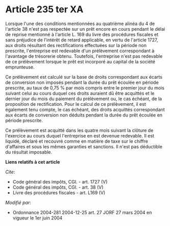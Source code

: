 # Article 235 ter XA

Lorsque l'une des conditions mentionnées au quatrième alinéa du 4 de l'article 38 n'est pas respectée sur un prêt encore en
cours pendant le délai de reprise mentionné à l'article L. 169 du livre des procédures fiscales et sans préjudice de
l'intérêt de retard applicable, en vertu de l'article 1727, aux droits résultant des rectifications effectuées sur la période
non prescrite, l'entreprise est redevable d'un prélèvement correspondant à l'avantage de trésorerie obtenu. Toutefois,
l'entreprise n'est pas redevable de ce prélèvement lorsque le prêt est incorporé au capital de la société emprunteuse. 

Ce prélèvement est calculé sur la base de droits correspondant aux écarts de conversion non imposés pendant la durée du prêt
écoulée en période prescrite, au taux de 0,75 % par mois compris entre le premier jour du mois suivant celui au cours duquel
ces droits auraient dû être acquittés et le dernier jour du mois du paiement du prélèvement ou, le cas échéant, de la
proposition de rectification. Pour le calcul de ce prélèvement, il est également tenu compte, le cas échéant, des droits
acquittés correspondant aux écarts de conversion non déduits pendant la durée du prêt écoulée en période prescrite. 

Ce prélèvement est acquitté dans les quatre mois suivant la clôture de l'exercice au cours duquel l'entreprise en est devenue
redevable. Il est liquidé, déclaré et recouvré comme en matière de taxe sur le chiffre d'affaires et sous les mêmes garanties
et sanctions. Il n'est pas déductible du résultat imposable.

**Liens relatifs à cet article**

_Cite_:

  - Code général des impôts, CGI. - art. 1727 (V)
  - Code général des impôts, CGI. - art. 38 (V)
  - Livre des procédures fiscales - art. L169 (V)

_Modifié par_:

  - Ordonnance 2004-281 2004-12-25 art. 27 JORF 27 mars 2004 en vigueur le 1er juin 2004

